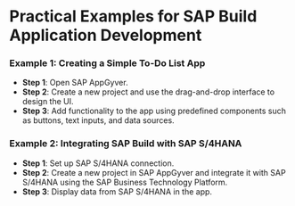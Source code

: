 # Practical Examples for SAP Build Application Development

### Example 1: Creating a Simple To-Do List App
   - **Step 1**: Open SAP AppGyver.
   - **Step 2**: Create a new project and use the drag-and-drop interface to design the UI.
   - **Step 3**: Add functionality to the app using predefined components such as buttons, text inputs, and data sources.

### Example 2: Integrating SAP Build with SAP S/4HANA
   - **Step 1**: Set up SAP S/4HANA connection.
   - **Step 2**: Create a new project in SAP AppGyver and integrate it with SAP S/4HANA using the SAP Business Technology Platform.
   - **Step 3**: Display data from SAP S/4HANA in the app.
